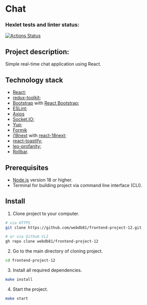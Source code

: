 # Chat

### Hexlet tests and linter status:
[![Actions Status](https://github.com/webdb81/frontend-project-12/actions/workflows/hexlet-check.yml/badge.svg)](https://github.com/webdb81/frontend-project-12/actions)

## Project description:

Simple real-time chat application using React.

## Technology stack

- [React](https://react.dev/);
- [redux-toolkit](https://redux-toolkit.js.org);
- [Bootstrap](https://getbootstrap.com/) with [React Bootstrap](https://react-bootstrap.github.io/);
- [ESLint](https://eslint.org/);
- [Axios](https://github.com/axios/axios)
- [Socket.IO](https://socket.io/);
- [Yup](https://github.com/jquense/yup);
- [Formik](https://formik.org/)
- [i18next](https://www.i18next.com/) with [react-18next](https://react.i18next.com/);
- [react-toastify](https://www.npmjs.com/package/react-toastify);
- [leo-profanity](https://github.com/jojoee/leo-profanity);
- [Rollbar](https://rollbar.com/).

## Prerequisites

- [Node.js](https://nodejs.org/en) version 18 or higher.
- Terminal for building project via command line interface (CLI).

## Install

1. Clone project to your computer.

```bash
# via HTTPS
git clone https://github.com/webdb81/frontend-project-12.git

# or via Github CLI
gh repo clone webdb81/frontend-project-12
```

2. Go to the main directory of cloning project.

```bash
cd frontend-project-12
```

3. Install all required dependencies.

```bash
make install
```

4. Start the project.

```bash
make start
```
